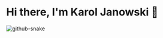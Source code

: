 # Hi there, I'm Karol Janowski 👋

<picture>
  <source media="(prefers-color-scheme: dark)" srcset="https://raw.githubusercontent.com/Karol-Janowski/Karol-Janowski/output/github-snake-dark.svg" />
  <source media="(prefers-color-scheme: light)" srcset="https://raw.githubusercontent.com/Karol-Janowski/Karol-Janowski/output/github-snake.svg" />
  <img alt="github-snake" src="https://raw.githubusercontent.com/tobiasmeyhoefer/tobiasmeyhoefer/output/github-snake.svg" />
</picture>
